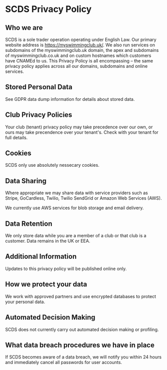 # SCDS Privacy Policy

## Who we are

SCDS is a sole trader operation operating under English Law. Our primary website address is https://myswimmingclub.uk/. We also run services on subdomains of the myswimmingclub.uk domain, the apex and subdomains of myswimmingclub.co.uk and on custom hostnames which customers have CNAMEd to us. This Privacy Policy is all encompassing – the same privacy policy applies across all our domains, subdomains and online services.

## Stored Personal Data

See GDPR data dump information for details about stored data.

## Club Privacy Policies

Your club (tenant) privacy policy may take precedence over our own, or ours may take precendence over your tenant's. Check with your tenant for full details.

## Cookies

SCDS only use absolutely nessecary cookies.

## Data Sharing

Where appropriate we may share data with service providers such as Stripe, GoCardless, Twilio, Twilio SendGrid or Amazon Web Services (AWS).

We currently use AWS services for blob storage and email delivery.

## Data Retention

We only store data while you are a member of a club or that club is a customer. Data remains in the UK or EEA.

## Additional Information

Updates to this privacy policy will be published online only.

## How we protect your data

We work with approved partners and use encrypted databases to protect your personal data.

## Automated Decision Making

SCDS does not currently carry out automated decision making or profiling.

## What data breach procedures we have in place

If SCDS becomes aware of a data breach, we will notify you within 24 hours and immediately cancel all passwords for user accounts.